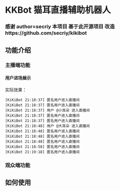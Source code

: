 # KKBot 猫耳直播辅助机器人
### 感谢 author=secriy 本项目 基于此开源项目 改造https://github.com/secriy/kikibot
## 功能介绍

### 主播端功能

#### 用户进场展示


实际效果：

```
[KiKiBot 21:18:37] 匿名用户进入直播间
[KiKiBot 21:18:37] 匿名用户进入直播间
[KiKiBot 21:18:37] 用户 @小耳朵 进入直播间
[KiKiBot 21:18:37] 匿名用户进入直播间
[KiKiBot 21:18:37] 匿名用户进入直播间
[KiKiBot 21:18:48] 用户 @大耳朵 进入直播间
[KiKiBot 21:18:48] 匿名用户进入直播间
[KiKiBot 21:18:48] 匿名用户进入直播间
[KiKiBot 21:18:48] 匿名用户进入直播间
[KiKiBot 21:18:58] 匿名用户进入直播间
[KiKiBot 21:19:18] 匿名用户进入直播间
```

### 观众端功能

## 如何使用
